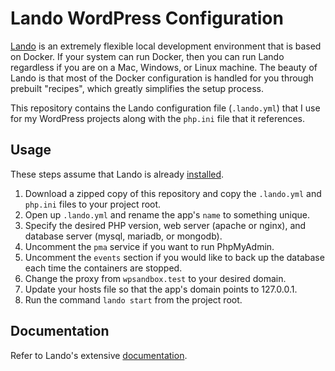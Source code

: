 # Lando WordPress Configuration
[Lando](https://github.com/lando/lando) is an extremely flexible local development environment that is based on Docker. If your system can run Docker, then you can run Lando regardless if you are on a Mac, Windows, or Linux machine. The beauty of Lando is that most of the Docker configuration is handled for you through prebuilt "recipes", which greatly simplifies the setup process.

This repository contains the Lando configuration file (`.lando.yml`) that I use for my WordPress projects along with the `php.ini` file that it references.

## Usage
These steps assume that Lando is already [installed](https://docs.lando.dev/basics/installation.html).

1. Download a zipped copy of this repository and copy the `.lando.yml` and `php.ini` files to your project root.
1. Open up `.lando.yml` and rename the app's `name` to something unique.
1. Specify the desired PHP version, web server (apache or nginx), and database server (mysql, mariadb, or mongodb).
1. Uncomment the `pma` service if you want to run PhpMyAdmin.
1. Uncomment the `events` section if you would like to back up the database each time the containers are stopped.
1. Change the proxy from `wpsandbox.test` to your desired domain.
1. Update your hosts file so that the app's domain points to 127.0.0.1.
1. Run the command `lando start` from the project root.

## Documentation
Refer to Lando's extensive [documentation](https://docs.lando.dev/).
